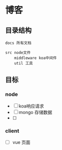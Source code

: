 # 博客

## 目录结构

```
docs 所有文档
    
src node文件
    middleware koa中间件
    util 工具
``` 

## 目标

### node

- [ ] koa响应请求
- [ ] mongo 存储数据
- [ ] 

### client

- [ ] vue 页面